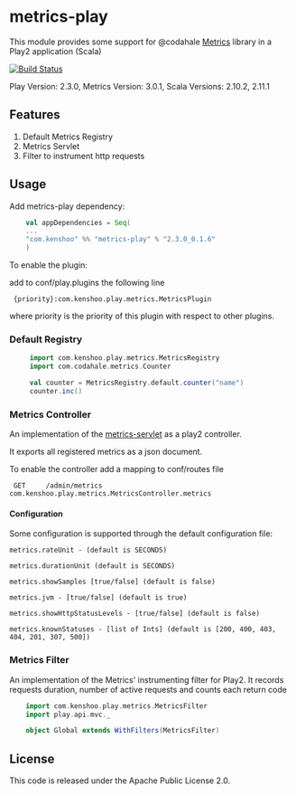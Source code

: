 # metrics-play

This module provides some support for @codahale [Metrics](http://metrics.codahale.com/) library in a Play2 application (Scala)

[![Build Status](https://travis-ci.org/kenshoo/metrics-play.png)](https://travis-ci.org/kenshoo/metrics-play)

Play Version: 2.3.0, Metrics Version: 3.0.1, Scala Versions: 2.10.2, 2.11.1

## Features

1. Default Metrics Registry
2. Metrics Servlet
3. Filter to instrument http requests


## Usage

Add metrics-play dependency:

```scala
    val appDependencies = Seq(
    ...
    "com.kenshoo" %% "metrics-play" % "2.3.0_0.1.6"
    )
```

To enable the plugin:

add to conf/play.plugins the following line

     {priority}:com.kenshoo.play.metrics.MetricsPlugin

where priority is the priority of this plugin with respect to other plugins.

### Default Registry

```scala
     import com.kenshoo.play.metrics.MetricsRegistry
     import com.codahale.metrics.Counter

     val counter = MetricsRegistry.default.counter("name")
     counter.inc()
````

### Metrics Controller

An implementation of the [metrics-servlet](http://metrics.codahale.com/manual/servlets/) as a play2 controller.

It exports all registered metrics as a json document.

To enable the controller add a mapping to conf/routes file

     GET     /admin/metrics              com.kenshoo.play.metrics.MetricsController.metrics
     
#### Configuration
Some configuration is supported through the default configuration file:

    metrics.rateUnit - (default is SECONDS) 

    metrics.durationUnit (default is SECONDS)

    metrics.showSamples [true/false] (default is false)

    metrics.jvm - [true/false] (default is true)
    
    metrics.showHttpStatusLevels - [true/false] (default is false)
    
    metrics.knownStatuses - [list of Ints] (default is [200, 400, 403, 404, 201, 307, 500])
    
### Metrics Filter

An implementation of the Metrics' instrumenting filter for Play2. It records requests duration, number of active requests and counts each return code


```scala
    import com.kenshoo.play.metrics.MetricsFilter
    import play.api.mvc._

    object Global extends WithFilters(MetricsFilter)
```

## License
This code is released under the Apache Public License 2.0.
